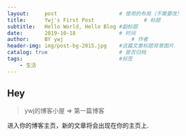 ```yaml
---
layout:     post   				    # 使用的布局（不需要改）
title:      Ywj's First Post 				# 标题 
subtitle:   Hello World, Hello Blog #副标题
date:       2019-10-18 				# 时间
author:     BY ywj						# 作者
header-img: img/post-bg-2015.jpg 	#这篇文章标题背景图片
catalog: true 						# 是否归档
tags:								#标签
    - 生活
---
```


## Hey
>ywj的博客小屋 => 第一篇博客

进入你的博客主页，新的文章将会出现在你的主页上.
